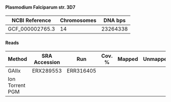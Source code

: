 #### Plasmodium Falciparum str. 3D7

| NCBI Reference  | Chromosomes | DNA bps  |
| --------------- | ----------- | -------- |
| GCF_000002765.3 | 14          | 23264338 |

#### Reads

|      Method     | SRA Accession |    Run    | Cov. % | Mapped | Unmapped | Length | Paired? | SNPs |
|-----------------|---------------|-----------|--------|--------|----------|--------|---------|------|
| GAIIx           | ERX289553     | ERR316405 |        |        |          |        | Y       |      |
| Ion Torrent PGM |               |           |        |        |          |        | N       |      |


